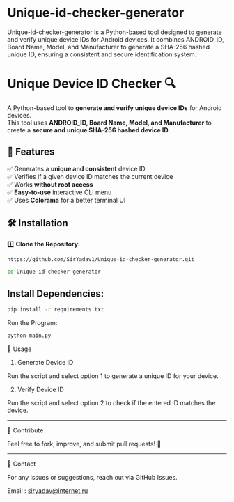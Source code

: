 # Unique-id-checker-generator
Unique-id-checker-generator is a Python-based tool designed to generate and verify unique device IDs for Android devices. It combines ANDROID_ID, Board Name, Model, and Manufacturer to generate a SHA-256 hashed unique ID, ensuring a consistent and secure identification system.




# Unique Device ID Checker 🔍

A Python-based tool to **generate and verify unique device IDs** for Android devices.  
This tool uses **ANDROID_ID, Board Name, Model, and Manufacturer** to create a **secure and unique SHA-256 hashed device ID**.  

## 🚀 Features  
✅ Generates a **unique and consistent** device ID  
✅ Verifies if a given device ID matches the current device  
✅ Works **without root access**  
✅ **Easy-to-use** interactive CLI menu  
✅ Uses **Colorama** for a better terminal UI  

## 🛠️ Installation  
1️⃣ **Clone the Repository:**  
```sh
https://github.com/SirYadav1/Unique-id-checker-generator.git
```
```sh
cd Unique-id-checker-generator
```

## Install Dependencies:

```sh
pip install -r requirements.txt
```

Run the Program:

```sh
python main.py
```

📌 Usage

1. Generate Device ID

Run the script and select option 1 to generate a unique ID for your device.

2. Verify Device ID

Run the script and select option 2 to check if the entered ID matches the device.




---

🔗 Contribute

Feel free to fork, improve, and submit pull requests! 🚀


---

📧 Contact

For any issues or suggestions, reach out via GitHub Issues.

Email : siryadav@internet.ru
